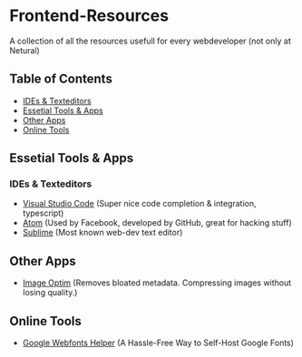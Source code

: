 # Frontend-Resources
A collection of all the resources usefull for every webdeveloper (not only at Netural)

## Table of Contents
- [IDEs & Texteditors](#ides--texteditors)
- [Essetial Tools & Apps](#tools)
- [Other Apps](#other-apps)
- [Online Tools](#online-tools)

## Essetial Tools & Apps
### IDEs & Texteditors
- [Visual Studio Code](http://code.visualstudio.com/) (Super nice code completion & integration, typescript)
- [Atom](https://atom.io/) (Used by Facebook, developed by GitHub, great for hacking stuff)
- [Sublime](http://www.sublimetext.com/2) (Most known web-dev text editor)

## Other Apps
- [Image Optim](https://imageoptim.com/) (Removes bloated metadata. Compressing images without losing quality.)

## Online Tools
- [Google Webfonts Helper](https://google-webfonts-helper.herokuapp.com/fonts) (A Hassle-Free Way to Self-Host Google Fonts)
